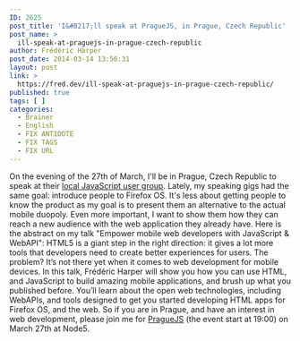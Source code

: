 ```yaml
---
ID: 2625
post_title: 'I&#8217;ll speak at PragueJS, in Prague, Czech Republic'
post_name: >
  ill-speak-at-praguejs-in-prague-czech-republic
author: Frédéric Harper
post_date: 2014-03-14 13:56:31
layout: post
link: >
  https://fred.dev/ill-speak-at-praguejs-in-prague-czech-republic/
published: true
tags: [ ]
categories:
  - Brainer
  - English
  - FIX ANTIDOTE
  - FIX TAGS
  - FIX URL
---
```

On the evening of the 27th of March, I'll be in Prague, Czech Republic to speak at their [local JavaScript user group][1]. Lately, my speaking gigs had the same goal: introduce people to Firefox OS. It's less about getting people to know the product as my goal is to present them an alternative to the actual mobile duopoly. Even more important, I want to show them how they can reach a new audience with the web application they already have. Here is the abstract on my talk "Empower mobile web developers with JavaScript & WebAPI": HTML5 is a giant step in the right direction: it gives a lot more tools that developers need to create better experiences for users. The problem? It’s not there yet when it comes to web development for mobile devices. In this talk, Frédéric Harper will show you how you can use HTML, and JavaScript to build amazing mobile applications, and brush up what you published before. You’ll learn about the open web technologies, including WebAPIs, and tools designed to get you started developing HTML apps for Firefox OS, and the web. So if you are in Prague, and have an interest in web development, please join me for [PragueJS][1] (the event start at 19:00) on March 27th at Node5.

 [1]: https://www.praguejs.cz/ "PragueJS website"